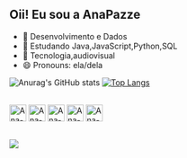 ## Oii! Eu sou a AnaPazze 
- 🔭 Desenvolvimento e Dados
- 🌱 Estudando Java,JavaScript,Python,SQL
- 💬 Tecnologia,audiovisual
- 😄 Pronouns: ela/dela

![Anurag's GitHub stats](https://github-readme-stats.vercel.app/api?username=AnaPazze&show_icons=true&theme=onedark)
[![Top Langs](https://github-readme-stats.vercel.app/api/top-langs/?username=AnaPazze&layout=compact=true&theme=dracula)](https://github.com/anuraghazra/github-readme-stats)

<div style="display: inline_block"><br>
  <img align+"center" alt="Ana-Js" height="30" widgth="40" src="https://cdn.jsdelivr.net/gh/devicons/devicon/icons/javascript/javascript-original.svg" />
  <img align+"center" alt="Ana-Java" height="30" widgth="40" src="https://cdn.jsdelivr.net/gh/devicons/devicon/icons/java/java-original.svg" />
  <img align+"center" alt="Ana-Python" height="30" widgth="40" src="https://cdn.jsdelivr.net/gh/devicons/devicon/icons/python/python-original.svg" />
  <img align+"center" alt="Ana-Mysql" height="30" widgth="40" src="https://cdn.jsdelivr.net/gh/devicons/devicon/icons/mysql/mysql-original.svg" />
  <img align+"center" alt="Ana-microsoftsqlserver" height="30"widgth="40    "src="https://cdn.jsdelivr.net/gh/devicons/devicon/icons/microsoftsqlserver/microsoftsqlserver-plain.svg" />
</div>

##

<div>
  <a href="https://wwww.https://www.linkedin.com/in/ana-pazze-51ba0224b/" target="_blank"><img src="https://img.shields.io/badge/LinkedIn-0077B5?style=for-the-badge&logo=linkedin&logoColor=white" target="_blank"></a>
  </div>

          

          

